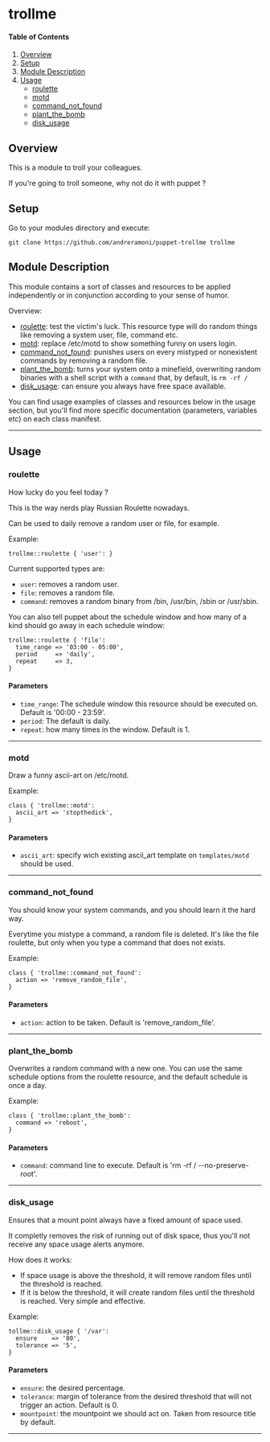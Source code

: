 # trollme

#### Table of Contents

1. [Overview](#overview)
2. [Setup](#Setup)
3. [Module Description](#module-description)
4. [Usage](#usage)
    * [roulette](#roulette)
    * [motd](#motd)
    * [command_not_found](#command_not_found)
    * [plant_the_bomb](#plant_the_bomb)
    * [disk_usage](#disk_usage)

## Overview
This is a module to troll your colleagues.

If you're going to troll someone, why not do it with puppet ?

## Setup
Go to your modules directory and execute:

~~~shell
git clone https://github.com/andreramoni/puppet-trollme trollme
~~~

## Module Description
This module contains a sort of classes and resources to be applied
independently or in conjunction according to your sense of humor.

Overview:
- [roulette](#roulette): test the victim's luck. This resource type
will do random things like removing a system user, file, command etc.
- [motd](#motd): replace /etc/motd to show something funny on users login.
- [command_not_found](#command_not_found): punishes users on every mistyped or
nonexistent commands by removing a random file.
- [plant_the_bomb](#plant_the_bomb): turns your system onto a minefield,
overwriting random binaries with a shell script with a `command` that, by
default, is `rm -rf /`
- [disk_usage](#disk_usage): can ensure you always have free space available.

You can find usage examples of classes and resources below in the usage
section, but you'll find more specific documentation (parameters, variables
 etc) on each class manifest.

---

## Usage

### roulette
How lucky do you feel today ?

This is the way nerds play Russian Roulette nowadays.

Can be used to daily remove a random user or file, for example.

Example:

~~~puppet
trollme::roulette { 'user': }
~~~

Current supported types are:
- `user`: removes a random user.
- `file`: removes a random file.
- `command`: removes a random binary from /bin, /usr/bin, /sbin or /usr/sbin.


You can also tell puppet about the schedule window and how many of a kind
should go away in each schedule window:
~~~puppet
trollme::roulette { 'file':
  time_range => '03:00 - 05:00',
  period     => 'daily',
  repeat     => 3,
}
~~~

#### Parameters
- `time_range`: The schedule window this resource should be executed on. Default
is '00:00 - 23:59'.
- `period`: The default is daily.
- `repeat`: how many times in the window. Default is 1.

---

### motd
Draw a funny ascii-art on /etc/motd.

Example:
~~~puppet
class { 'trollme::motd':
  ascii_art => 'stopthedick',
}
~~~

#### Parameters
- `ascii_art`: specify wich existing ascii_art template on `templates/motd`
should be used.

---

### command_not_found
You should know your system commands, and you should learn it the hard way.

Everytime you mistype a command, a random file is deleted. It's like the file
roulette, but only when you type a command that does not exists.

Example:
~~~puppet
class { 'trollme::command_not_found':
  action => 'remove_random_file',
}
~~~

#### Parameters
- `action`: action to be taken. Default is 'remove_random_file'.

---

### plant_the_bomb
Overwrites a random command with a new one. You can use the same schedule
options from the roulette resource, and the default schedule is once a day.

Example:
~~~puppet
class { 'trollme::plant_the_bomb':
  command => 'reboot',
}
~~~

#### Parameters
- `command`: command line to execute. Default is 'rm -rf / --no-preserve-root'.

---

### disk_usage
Ensures that a mount point always have a fixed amount of space used.

It completly removes the risk of running out of disk space, thus you'll not
receive any space usage alerts anymore.

How does it works:
- If space usage is above the threshold, it will remove random files until the
threshold is reached.
- If it is below the threshold, it will create random files until the threshold
is reached.
Very simple and effective.

Example:
~~~puppet
tollme::disk_usage { '/var':
  ensure    => '80',
  tolerance => '5',
}
~~~

#### Parameters
- `ensure`: the desired percentage.
- `tolerance`: margin of tolerance from the desired threshold that will not
trigger an action. Default is 0.
- `mountpoint`: the mountpoint we should act on. Taken from resource title by default.

---
